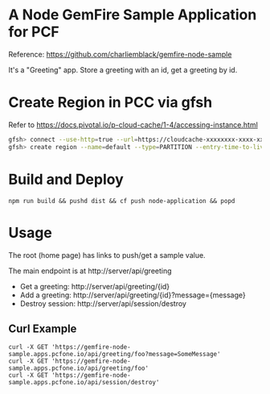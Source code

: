 # A Node GemFire Sample Application for PCF

Reference: https://github.com/charliemblack/gemfire-node-sample

It's a "Greeting" app.  Store a greeting with an id, get a greeting by id.  

# Create Region in PCC via gfsh
Refer to https://docs.pivotal.io/p-cloud-cache/1-4/accessing-instance.html
```bash
gfsh> connect --use-http=true --url=https://cloudcache-xxxxxxxx-xxxx-xxxx-xxxx-xxxxxxxxxxx.run.pcfone.io/gemfire/v1 --user=cluster_operator_XXXX --password=XXXXX
gfsh> create region --name=default --type=PARTITION --entry-time-to-live-expiration=3600 --enable-statistics= true
```

# Build and Deploy
`npm run build && pushd dist && cf push node-application && popd
`
# Usage

The root (home page) has links to push/get a sample value. 

The main endpoint is at http://server/api/greeting

- Get a greeting: http://server/api/greeting/{id}
- Add a greeting: http://server/api/greeting/{id}?message={message}
- Destroy session: http://server/api/session/destroy


## Curl Example

```
curl -X GET 'https://gemfire-node-sample.apps.pcfone.io/api/greeting/foo?message=SomeMessage'  
curl -X GET 'https://gemfire-node-sample.apps.pcfone.io/api/greeting/foo'
curl -X GET 'https://gemfire-node-sample.apps.pcfone.io/api/session/destroy'
```


